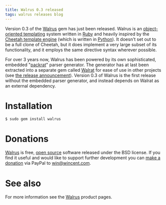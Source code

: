 ```yaml
---
title: Walrus 0.3 released
tags: walrus releases blog
---
```


Version 0.3 of the [Walrus](/wiki/Walrus) gem has just been released. Walrus is an [object-oriented templating](/wiki/object-oriented_templating) system written in [Ruby](/wiki/Ruby) and heavily inspired by the [Cheetah template engine](/wiki/Cheetah_template_engine) (which is written in [Python](/wiki/Python)). It doesn't set out to be a full clone of Cheetah, but it does implement a very large subset of its functionality, and it employs the same directive syntax wherever possible.

For over 3 years now, Walrus has been powered by its own sophisticated, embedded "[packrat](/wiki/packrat)" parser generator. The generator has at last been extracted into a separate gem called [Walrat](/wiki/Walrat) for ease of use in other projects (see [the release announcement](/blog/walrat-0.1-released)). Version 0.3 of Walrus is the first release without the embedded parser generator, and instead depends on Walrat as an external dependency.

# Installation

```shell
$ sudo gem install walrus
```

# Donations

[Walrus](/wiki/Walrus) is free, [open source](/wiki/open_source) software released under the BSD license. If you find it useful and would like to support further development you can [make a donation](/products/walrus/donations) via PayPal to <win@wincent.com>.

# See also

For more information see the [Walrus](/wiki/Walrus) product pages.
